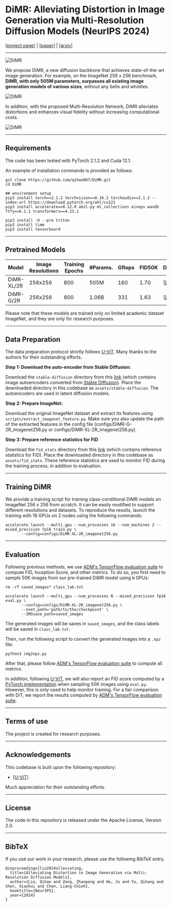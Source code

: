 # DiMR: Alleviating Distortion in Image Generation via Multi-Resolution Diffusion Models (NeurIPS 2024)
[[project page](https://qihao067.github.io/projects/DiMR)] | [[paper](https://arxiv.org/pdf/2406.09416)] | [[arxiv](https://arxiv.org/abs/2406.09416)]

______

![DiMR](https://github.com/qihao067/DiMR/tree/main/imgs/DiMR.jpeg)

We propose DiMR, a new diffusion backbone that achieves state-of-the-art image generation. For example, on the ImageNet 256 x 256 benchmark, **DiMR, with only 505M parameters, surpasses all existing image generation models of various sizes**, without any bells and whistles.

![DiMR](https://github.com/qihao067/DiMR/tree/main/imgs/256_all.jpeg)

In addition, with the proposed Multi-Resolution Network, DiMR alleviates distortions and enhances visual fidelity without increasing computational costs.

![DiMR](https://github.com/qihao067/DiMR/tree/main/imgs/DiMR-distortion_projectpage.jpg)

______

## Requirements

The code has been tested with PyTorch 2.1.2 and Cuda 12.1.

An example of installation commands is provided as follows:

```
git clone https://github.com/qihao067/DiMR.git
cd DiMR

## environment setup
pip3 install torch==2.1.2 torchvision==0.16.2 torchaudio==2.1.2 --index-url https://download.pytorch.org/whl/cu121
pip3 install accelerate==0.12.0 absl-py ml_collections einops wandb ftfy==6.1.1 transformers==4.23.1

pip3 install -U --pre triton
pip3 install timm
pip3 install tensorboard
```

______

## Pretrained Models

| Model | Image Resolutions | Training Epochs | #Params. | Gflops | FID50K | Download |
| :---------------- | ----------------- | --------------- | -------- | ------ | ------ | -------- |
| DiMR-XL/2R | 256x256           | 800             | 505M     | 160    | 1.70   | [[Link](https://huggingface.co/QHL067/DiMR/blob/main/DiMR-XL_2R_800epochs.pth)] |
| DiMR-G/2R  | 256x256           | 800             | 1.06B    | 331    | 1.63   | [[Link](https://huggingface.co/QHL067/DiMR/blob/main/DiMR-G_2R_800epochs.pth)] |

Please note that these models are trained only on limited academic dataset ImageNet, and they are only for research purposes.

______

## Data Preparation

The data preparation protocol strictly follows [U-ViT](https://github.com/baofff/U-ViT?tab=readme-ov-file#preparation-before-training-and-evaluation). Many thanks to the authors for their outstanding efforts.

**Step 1: Download the auto-encoder from Stable Diffusion:**

Download the `stable-diffusion` directory from this [link](https://drive.google.com/drive/folders/1yo-XhqbPue3rp5P57j6QbA5QZx6KybvP?usp=sharing) (which contains image autoencoders converted from [Stable Diffusion](https://github.com/CompVis/stable-diffusion)). Place the downloaded directory in this codebase as `assets/stable-diffusion`. The autoencoders are used in latent diffusion models.

**Step 2: Prepare ImageNet:**

Download the original ImageNet dataset and extract its features using `scripts/extract_imagenet_feature.py`. Make sure you also update the path of the extracted features in the config file (configs/DiMR-G-2R_imagenet256.py or configs/DiMR-XL-2R_imagenet256.py).

**Step 3: Prepare reference statistics for FID**

Download the `fid_stats` directory from this [link](https://drive.google.com/drive/folders/1yo-XhqbPue3rp5P57j6QbA5QZx6KybvP?usp=sharing) (which contains reference statistics for FID). Place the downloaded directory in this codebase as `assets/fid_stats`. These reference statistics are used to monitor FID during the training process, in addition to evaluation.

______

## Training DiMR

We provide a training script for training class-conditional DiMR models on ImageNet 256 x 256 from scratch. It can be easily modified to support different resolutions and datasets. To reproduce the results, launch the training with 16 GPUs on 2 nodes using the following commands:

```
accelerate launch --multi_gpu --num_processes 16 --num_machines 2 --mixed_precision fp16 train.py \
       --config=configs/DiMR-XL-2R_imagenet256.py
```

______

## Evaluation

Following previous methods, we use [ADM's TensorFlow evaluation suite](https://github.com/openai/guided-diffusion/tree/main/evaluations) to compute FID, Inception Score, and other metrics. To do so, you first need to sample 50K images from our pre-trained DiMR model using `N` GPUs:

```
rm -rf saved_images* class_lab.txt

accelerate launch --multi_gpu --num_processes N --mixed_precision fp16 eval.py \
       --config=configs/DiMR-XL-2R_imagenet256.py \
       --nnet_path='path/to/the/checkpoint' \
       --IMGsave_path=saved_images
```

The generated images will be saves in `saved_images`, and the class labels will be saved in `class_lab.txt`.

Then, run the following script to convert the generated images into a `.npz` file:

```
python3 img2npz.py
```

After that, please follow [ADM's TensorFlow evaluation suite](https://github.com/openai/guided-diffusion/tree/main/evaluations) to compute all metrics.

In addition, following [U-ViT](https://github.com/baofff/U-ViT), we will also report an FID score computed by a [PyTorch implementation](https://github.com/mseitzer/pytorch-fid) when sampling 50K images using `eval.py`. However, this is only used to help monitor training. For a fair comparison with DiT, we report the results computed by [ADM's TensorFlow evaluation suite](https://github.com/openai/guided-diffusion/tree/main/evaluations).

______

## Terms of use

The project is created for research purposes.

______

## Acknowledgements

This codebase is built upon the following repository:

- [[U-ViT](https://github.com/baofff/U-ViT)]

Much appreciation for their outstanding efforts.

____________

## License

The code in this repository is released under the Apache License, Version 2.0.

______

## BibTeX

If you use our work in your research, please use the following BibTeX entry.

```
@inproceedings{liu2024alleviating,
  title={Alleviating Distortion in Image Generation via Multi-Resolution Diffusion Models},
  author={Liu, Qihao and Zeng, Zhanpeng and He, Ju and Yu, Qihang and Shen, Xiaohui and Chen, Liang-Chieh},
  booktitle={NeurIPS},
  year={2024}
}
```

